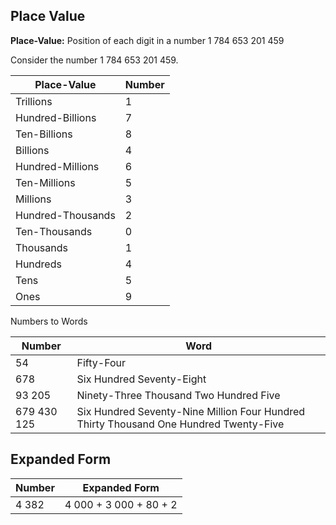 ## Place Value
**Place-Value:** Position of each digit in a number
1 784 653 201 459

Consider the number 1 784 653 201 459.

| **Place-Value**   | **Number** |
| ----------------- | ---------- |
| Trillions         | 1          |
| Hundred-Billions  | 7          |
| Ten-Billions      | 8          |
| Billions          | 4          |
| Hundred-Millions  | 6          |
| Ten-Millions      | 5          |
| Millions          | 3          |
| Hundred-Thousands | 2          |
| Ten-Thousands     | 0          |
| Thousands         | 1          |
| Hundreds          | 4          |
| Tens              | 5          |
| Ones              | 9           |

Numbers to Words

| **Number**  | **Word**                               |
| ----------- | -------------------------------------- |
| 54          | Fifty-Four                             |
| 678         | Six Hundred Seventy-Eight              |
| 93 205      | Ninety-Three Thousand Two Hundred Five |
| 679 430 125 | Six Hundred Seventy-Nine Million Four Hundred Thirty Thousand One Hundred Twenty-Five                                       |

## Expanded Form

| **Number** | **Expanded Form** |
| ---------- | ----------------- |
| 4 382      | 4 000 + 3 000 + 80 + 2                  |

